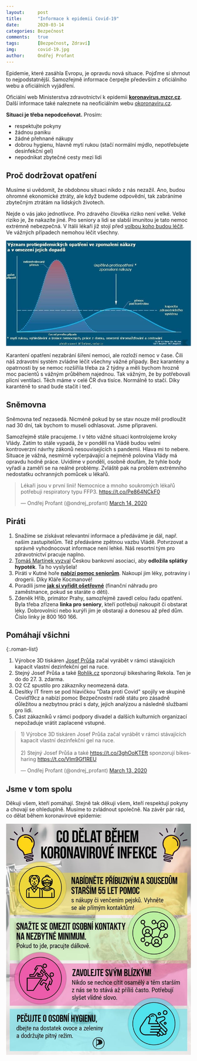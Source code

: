 ```yaml
---
layout:     post
title:      "Informace k epidemii Covid-19"
date:       2020-03-14
categories: Bezpečnost
comments:   true
tags:       [Bezpečnost, Zdraví]
img:        covid-19.jpg
author:     Ondřej Profant
---
```


Epidemie, které zasáhla Evropu, je opravdu nová situace. Pojďme si shrnout to nejpodstatnější. Samozřejmě informace čerpejte především z oficiálního webu a oficiálních vyjádření.

<!--more-->

Oficiální web Ministerstva zdravotnictví k epidemii [**koronavirus.mzcr.cz**](https://koronavirus.mzcr.cz). Další informace také naleznete na neoficiálním webu [okoronaviru.cz](https://www.okoronaviru.cz).

**Situaci je třeba nepodceňovat.** Prosím:

- respektujte pokyny
- žádnou paniku
- žádné přehnané nákupy
- dobrou hygienu, hlavně mytí rukou (stačí normální mýdlo, nepotřebujete desinfekční gel)
- nepodnikat zbytečné cesty mezi lidi

## Proč dodržovat opatření

Musíme si uvědomit, že obdobnou situaci nikdo z nás nezažil. Ano, budou ohromné ekonomické ztráty, ale když budeme odpovědní, tak zabráníme zbytečným ztrátám na lidských životech.

Nejde o vás jako jednotlivce. Pro zdravého člověka riziko není velké. Velké riziko je, že nakazíte jiné. Pro seniory a lidi se slabší imunitou je tato nemoc extrémně nebezpečná. V Itálii lékaři již stojí před [volbou koho budou léčit](https://denikn.cz/313758/uprednostnete-mladsi-a-zdravejsi-pokyn-pomaha-kolabujicim-italskym-nemocnicim-vybrat-koho-zachranit/). Ve vážných případech nemohou léčit všechny.

![Průběh epidemie](/assets/img/posts/epidemie.jpg)

Karantení opatření nezabrání šíření nemoci, ale rozloží nemoc v čase. Čili náš zdravotní systém zvládne léčit všechny vážné případy. Bez karantény a opatrnosti by se nemoc rozšířila třeba za 2 týdny a měli bychom hrozně moc pacientů s vážným průběhem najednou. Tak vážným, že by potřebovali plicní ventilaci. Těch máme v celé ČR dva tisíce. Normálně to stačí. Díky karanténě to snad bude stačit i teď.

## Sněmovna

Sněmovna teď nezasedá. Nicméně pokud by se stav nouze měl prodloužit nad 30 dní, tak bychom to museli odhlasovat. Jsme připraveni.

Samozřejmě stále pracujeme. I v této vážné situaci kontrolojeme kroky Vlády. Zatím to stále vypadá, že v pondělí na Vládě budou velmi kontroverzní návrhy zákonů nesouvisejících s pandemii. Hlava mi to nebere. Situace je vážná, nesmírně vyčerpávající a nejméně polovina Vlády má opravdu hodně práce. Uvidíme v pondělí, osobně doufám, že tyhle body vyřadí a zaměří se na reálné problémy. Zvláště pak na problém extrémního nedostatku ochranných pomůcek u lékařů.

<blockquote class="twitter-tweet"><p lang="cs" dir="ltr">Lékaři jsou v první linii! Nemocnice a mnoho soukromých lékařů potřebuji respiratory typu FFP3. <a href="https://t.co/Pe864NCkF0">https://t.co/Pe864NCkF0</a></p>&mdash; Ondřej Profant (@ondrej_profant) <a href="https://twitter.com/ondrej_profant/status/1238747768002314240?ref_src=twsrc%5Etfw">March 14, 2020</a></blockquote> <script async src="https://platform.twitter.com/widgets.js" charset="utf-8"></script> 

## Piráti

1. Snažíme se získávat relevantní informace a předáváme je dál, např. našim zastupitelům. Též předáváme zpětnou vazbu Vládě. Potvrzovat a správně vyhodnocovat informace není lehké. Náš resortní tým pro zdravotnictví pracuje naplno.
2. [Tomáš Martínek vyzval](https://www.pirati.cz/tiskove-zpravy/cba-opatreni-martinek.html) Českou bankovní asociaci, aby **odložila splátky hypoték**. Ta ho vyslyšela!
3. Piráti v Kutné hoře [**nabízí pomoc seniorům**](https://www.facebook.com/PiratiKutnaHora/posts/1315397998660802?hc_location=ufi). Nakoupí jim léky, potraviny i drogerii. Díky Kláře Kocmanové! 
4. Poradili jsme [**jak si vyřídit ošetřovné**](https://www.facebook.com/photo.php?fbid=10218817811256937&set=a.1533172209836&type=3&theater) (finanční náhradu pro zaměstnance, pokud se staráte o děti).
5. Zdeněk Hřib, primátor Prahy, samozřejmě zavedl celou řadu opatření. Byla třeba zřízena **linka pro seniory**, kteří potřebují nakoupit či obstarat léky. Dobrovolníci nebo kurýři jim je obstarají a donesou až před dům. Číslo linky je 800 160 166.

## Pomáhají všichni

{:.roman-list}
1. Výrobce 3D tiskáren [Josef Průša](https://prusalab.cz) začal vyrábět v rámci stávajících kapacit vlastní dezinfekční gel na ruce.
2. Stejný Josef Průša a také [Rohlik.cz](http://rohlik.cz) sponzorují bikesharing Rekola. Ten je do do 27. 3. zdarma.
3. O2 CZ spustilo pro zákazníky neomezená data.
4. Desítky IT firem se pod hlavičkou "Data proti Covid" spojily ve skupině Covid19cz a nabízí pomoc Bezpečnostní radě státu pro zásadně důležitou a nezbytnou práci s daty, jejich analýzou a následně službami pro lidi.
5. Část zákazníků v rámci podpory divadel a dalších kulturních organizací nepožaduje vrátit zaplacené vstupné.

<blockquote class="twitter-tweet"><p lang="cs" dir="ltr">1) Výrobce 3D tiskáren Josef Průša začal vyrábět v rámci stávajících kapacit vlastní dezinfekční gel na ruce.<br><br>2) Stejný Josef Průša a také <a href="https://t.co/3ghOoKTEft">https://t.co/3ghOoKTEft</a> sponzorují bikesharing <a href="https://twitter.com/RekolaEU>@RekolaEU</a>. Ten je do do 27. 3. zdarma.<br><br>Skvělá práce! <a href="https://t.co/VIm9Gf1REU">https://t.co/VIm9Gf1REU</a></p>&mdash; Ondřej Profant (@ondrej_profant) <a href="https://twitter.com/ondrej_profant/status/1238521725194842113?ref_src=twsrc%5Etfw">March 13, 2020</a></blockquote> <script async src="https://platform.twitter.com/widgets.js" charset="utf-8"></script> 

## Jsme v tom spolu

Děkuji všem, kteří pomáhají. Stejně tak děkuji všem, kteří respektují pokyny a chovají se ohleduplně. Musíme to zvládnout společně. Na závěr pár rád, co dělat během koronavirové epidemie:

![Co dělat během epidemie](/assets/img/posts/co-delat-covid.jpg)
